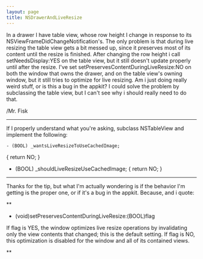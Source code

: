 ```yaml
---
layout: page
title: NSDrawerAndLiveResize
---
```




In a drawer I have table view, whose row height I change in response to its NSViewFrameDidChangeNotification's. The only problem is that during live resizing the table view gets a bit messed up, since it preserves most of its content until the resize is finished. After changing the row height i call setNeedsDisplay:YES on the table view, but it still doesn't update properly until after the resize. I've set setPreservesContentDuringLiveResize:NO on both the window that owns the drawer, and on the table view's owning window, but it still tries to optimize for live resizing. Am i just doing really weird stuff, or is this a bug in the appkit? I could solve the problem by subclassing the table view, but I can't see why i should really need to do that.

/Mr. Fisk

----

If I properly understand what you're asking, subclass NSTableView and implement the following:

    - (BOOL) _wantsLiveResizeToUseCachedImage;
{
    return NO;
}

- (BOOL) _shouldLiveResizeUseCachedImage;
{
    return NO;
}

----

Thanks for the tip, but what I'm actually wondering is if the behavior I'm getting is the proper one, or if it's a bug in the appkit. Because, and i quote: 

**

- (void)setPreservesContentDuringLiveResize:(BOOL)flag

If flag is YES, the window optimizes live resize operations by invalidating only the view contents that changed; this is the default setting. If flag is NO, this optimization is disabled for the window and all of its contained views.

**

